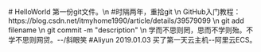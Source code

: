 <html># HelloWorld
第一份git文件。\n
#时隔两年，重拾git \n
GitHub入门教程：https://blog.csdn.net/itmyhome1990/article/details/39579099 \n
git add filename  \n
git commit -m "description"  \n
学而不思则罔，思而不学则殆。不学不思则网贷。--/斜眼笑
#Aliyun
2019.01.03 买了第一天云主机--阿里云ECS。
</html>
